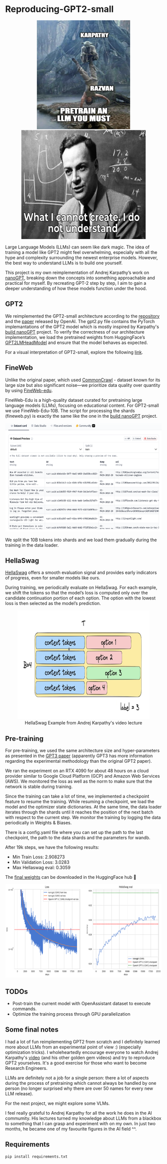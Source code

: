 # Reproducing-GPT2-small

<p align="center">
    <img src="assets/joke.png" alt="trainAnLLM" width="300" height="350">
    <img src="assets/understand.png" alt="understand" width="400" height="350">
</p>

Large Language Models (LLMs) can seem like dark magic. The idea of training a model like GPT2 might feel overwhelming, especially with all the hype and complexity surrounding the newest enterprise models. However, the best way to understand LLMs is to build one yourself.

This project is my own reimplementation of Andrej Karpathy’s work on [nanoGPT](https://github.com/karpathy/nanoGPT/tree/master), breaking down the concepts into something approachable and practical for myself. By recreating GPT-2 step by step, I aim to gain a deeper understanding of how these models function under the hood.

## GPT2

We reimplemented the GPT2-small architecture according to the [repository](https://github.com/openai/gpt-2) and the [paper](https://cdn.openai.com/better-language-models/language_models_are_unsupervised_multitask_learners.pdf) released by OpenAI. The gpt2.py file contains the PyTorch implemantations of the GPT2 model which is mostly inspired by Karpathy's [build nanoGPT](https://github.com/karpathy/build-nanogpt) project. To verify the correctness of our architecture implementation, we load the pretrained weights from HuggingFace’s [GPT2LMHeadModel](https://huggingface.co/docs/transformers/v4.49.0/en/model_doc/gpt2#transformers.GPT2LMHeadModel) and ensure that the model behaves as expected.

For a visual interpretation of GPT2-small, explore the following [link](https://bbycroft.net/llm).

## FineWeb 

Unlike the original paper, which used [CommonCrawl](https://commoncrawl.org/) - dataset known for its large size but also significant noise—we prioritize data quality over quantity by using [FineWeb-edu](https://huggingface.co/spaces/HuggingFaceFW/blogpost-fineweb-v1).

FineWeb-Edu is a high-quality dataset curated for pretraining large language models (LLMs), focusing on educational content. For GPT2-small we use FineWeb-Edu-10B. The script for processing the shards (fineweb.py) is exactly the same like the one in the [build nanoGPT](https://github.com/karpathy/build-nanogpt) project.
<p align="center">
    <img src="assets/fineweb.png" alt="understand" width="700" height="350">
</p>

We split the 10B tokens into shards and we load them gradually during the training in the data loader. 

## HellaSwag


[HellaSwag](https://arxiv.org/pdf/1905.07830) offers a smooth evaluation signal and provides early indicators of progress, even for smaller models like ours.

During training, we periodically evaluate on HellaSwag. For each example, we shift the tokens so that the model’s loss is computed only over the candidate continuation portion of each option. The option with the lowest loss is then selected as the model’s prediction.

<p align="center">
<figure align="center">
    <img src="assets/hellaswag_example.png" alt="understand" width="700" height="350">
    <figcaption>HellaSwag Example from Andrej Karpathy's video lecture</figcaption>
</figure>
</p>

## Pre-training

For pre-training, we used the same architecture size and hyper-parameters as presented in the [GPT3 paper](https://arxiv.org/pdf/2005.14165) (apparently GPT3 has more information regarding the experimental methodology than the original GPT2 paper). 

We ran the experiment on an RTX 4090 for about 48 hours on a cloud provider similar to Google Cloud Platform (GCP) and Amazon Web Services (AWS).  We monitored the loss as well as the norm to make sure that the network is stable during training. 

Since the training can take a lot of time, we implemented a checkpoint feature to resume the training. While resuming a checkpoint, we load the model and the optimizer state dictionaries. At the same time, the data loader iterates through the shards until it reaches the position of the next batch with respect to the current step. We monitor the training by logging the data periodically in Weights & Biases. 

There is a config.yaml file where you can set up the path to the last checkpoint, the path to the data shards and  the parameters for wandb.

After 19k steps, we have the following results:
 
* Min Train Loss: 2.908273
* Min Validation Loss: 3.0283
* Max Hellaswag eval: 0.3059

The [final weights](https://huggingface.co/Razvanip/nanoGPT2-124m) can be downloaded in the HuggingFace hub 🤗

<p align="center">
    <img src="assets/hellaswag.png" alt="understand" width="800" height="300">
</p>



## TODOs

* Post-train the current model with OpenAssistant dataset to execute commands. 
* Optimize the training process through GPU parallelization 

## Some final notes

I had a lot of fun reimplementing GPT2 from scratch and I definitely learned more about LLMs from an experimental point of view :)  (especially optimization tricks). I wholeheartedly encourage everyone to watch Andrej Karpathy's [video](https://www.youtube.com/watch?v=l8pRSuU81PU) (and his other golden gem videos) and try to reproduce GPT2 yourselves. It's a good exercise for those who want to become Research Engineers. 

LLMs are definitely not a job for a single person: there a lot of aspects during the process of pretraining which cannot always be handled by one person (no longer surprised why there are over 50 names for every new LLM release).

For the next project, we might explore some VLMs. 

I feel really grateful to Andrej Karpathy for all the work he does in the AI commumity. His lectures turned my knowledge about LLMs from a blackbox to something that I can grasp and experiment with on my own. In just two months, he became one of my favourite figures in the AI field ^^.

## Requirements 

```
pip install requirements.txt
```